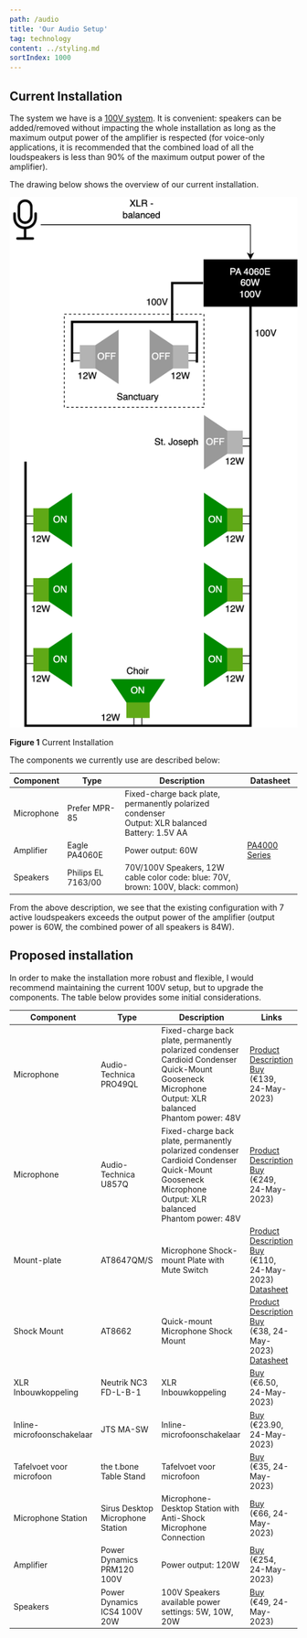```yaml
---
path: /audio
title: 'Our Audio Setup'
tag: technology
content: ../styling.md
sortIndex: 1000
---
```


## Current Installation

The system we have is a [100V system](https://www.monacor.com/magazine/100-v-speakers). It is convenient: speakers can be added/removed without impacting the whole installation as long as the maximum output power of the amplifier is respected (for voice-only applications, it is recommended that the combined load of all the loudspeakers is less than 90% of the maximum output power of the amplifier).

The drawing below shows the overview of our current installation.

<a id="figure-1"></a> 
<div class="flex-wrap">
<div class="content-600">
  <img alt="Current Installation" src="../images/current.drawio.png"/>
</div>
<p class="figure-title"><b>Figure 1</b> Current Installation</p>
</div>

The components we currently use are described below:

| Component | Type | Description | Datasheet |
|---|---|---|---|
| Microphone | Prefer MPR-85 | Fixed-charge back plate, permanently polarized condenser<br>Output: XLR balanced<br>Battery: 1.5V AA | |
| Amplifier | Eagle PA4060E | Power output: 60W | [PA4000 Series](/pdf/PA4000-Series.pdf) |
| Speakers | Philips EL 7163/00 | 70V/100V Speakers, 12W<br>cable color code: blue: 70V, brown: 100V, black: common) | |

From the above description, we see that the existing configuration with 7 active loudspeakers exceeds the output power of the amplifier (output power is 60W, the combined power of all speakers is 84W).

## Proposed installation

In order to make the installation more robust and flexible, I would recommend maintaining the current 100V setup, but to upgrade the components. The table below provides some initial considerations.

| Component | Type | Description | Links |
|---|---|---|---|
| Microphone | Audio-Technica PRO49QL | Fixed-charge back plate, permanently polarized condenser<br>Cardioid Condenser Quick-Mount Gooseneck Microphone<br>Output: XLR balanced<br>Phantom power: 48V | [Product Description](https://www.audio-technica.com/nl-nl/microphones/wired/best-for/podium-lecturn/pro49q)<br>[Buy](https://www.thomann.de/nl/audio_technica_pro_49_ql_schwanenhalsmikrofon.htm)<br>(€139, 24-May-2023) |
| Microphone | Audio-Technica U857Q | Fixed-charge back plate, permanently polarized condenser<br>Cardioid Condenser Quick-Mount Gooseneck Microphone<br>Output: XLR balanced<br>Phantom power: 48V | [Product Description](https://www.audio-technica.com/nl-nl/microphones/wired/best-for/podium-lecturn/u857q)<br>[Buy](https://www.thomann.de/nl/audio_technica_u857q.htm)<br>(€249, 24-May-2023) |
| Mount-plate | AT8647QM/S | Microphone Shock-mount Plate with Mute Switch | [Product Description](https://www.audio-technica.com/nl-nl/at8647qm-s?gclid=CjwKCAjw67ajBhAVEiwA2g_jEIBs6lpyXsY0_I4tprShd88NJp96Ufyw1zWTeVJY6BhxtxrlrOKaTBoCEacQAvD_BwE)<br>[Buy](https://www.audio-technica.com/nl-nl/at8647qm-s?gclid=CjwKCAjw67ajBhAVEiwA2g_jEIBs6lpyXsY0_I4tprShd88NJp96Ufyw1zWTeVJY6BhxtxrlrOKaTBoCEacQAvD_BwE)<br>(€110, 24-May-2023)<br>[Datasheet](/pdf/AT8646-Specification-Sheet.pdf) |
| Shock Mount | AT8662 | Quick-mount Microphone Shock Mount | [Product Description](https://www.audio-technica.com/nl-nl/at8662)<br>[Buy](https://www.thomann.de/nl/audio_technica_at_8662.htm)<br>(€38, 24-May-2023)<br>[Datasheet](/pdf/AT8662-Installation-Guide.pdf) |
| XLR Inbouwkoppeling | Neutrik NC3 FD-L-B-1 | XLR Inbouwkoppeling | [Buy](https://www.thomann.de/nl/neutrik_nc3fdl1b.htm)<br>(€6.50, 24-May-2023) |
| Inline-microfoonschakelaar | JTS MA-SW | Inline-microfoonschakelaar | [Buy](https://www.thomann.de/nl/jts_ma_sw.htm?gclid=EAIaIQobChMIzLSqjcSO_wIVGs13Ch2ATgh_EAQYDCABEgJdEfD_BwE)<br>(€23.90, 24-May-2023) |
| Tafelvoet voor microfoon | the t.bone Table Stand | Tafelvoet voor microfoon | [Buy](https://www.thomann.de/nl/the_tbone_tischfuss.htm)<br>(€35, 24-May-2023) |
| Microphone Station | Sirus Desktop Microphone Station | Microphone-Desktop Station with Anti-Shock Microphone Connection | [Buy](https://www.thomann.de/nl/sirus_desktop_microphone_station.htm)<br>(€66, 24-May-2023) |
| Amplifier | Power Dynamics PRM120 100V | Power output: 120W | [Buy](https://www.bax-shop.nl/100-volt-versterker-mixer/power-dynamics-prm120-100v-4-8-ohm-19-inch-versterker-120-watt)<br>(€254, 24-May-2023) |
| Speakers | Power Dynamics ICS4 100V 20W | 100V Speakers<br>available power settings: 5W, 10W, 20W | [Buy](https://www.bax-shop.nl/100v-zuil-luidspreker/power-dynamics-ics4-100v-20-watt-zuilluidspreker-wit)<br>(€49, 24-May-2023) |
